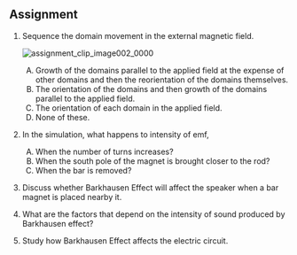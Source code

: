 ## Assignment


1. Sequence the domain movement in the external magnetic field. 

    <img src="https://github.com/user-attachments/assets/c161e0c9-69da-4f0a-b4b6-4ca96778720e" alt="assignment_clip_image002_0000"><br>

    <ol type="A">
      <li>Growth of the domains parallel to the applied field at the expense of other domains and then the reorientation of the domains themselves.</li>
      <li>The orientation of the domains and then growth of the domains parallel to the applied field.</li>
      <li>The orientation of each domain in the applied field.</li>
      <li>None of these.</li>
    </ol>



2. In the simulation, what happens to intensity of emf,
    <ol type="A">
      <li>When the number of turns increases?</li>
      <li>When the south pole of the magnet is brought closer to the rod?</li>
      <li>When the bar is removed?</li>
    </ol>
 

3. Discuss whether Barkhausen Effect will affect the speaker when a bar magnet is placed nearby it.

4. What are the factors that depend on the intensity of sound produced by Barkhausen effect?

5. Study how Barkhausen Effect affects the electric circuit.


